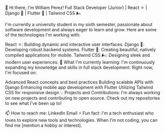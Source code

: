 👋 Hi there, I'm William Perez!
Full Stack Developer (Junior) | React ⚛️ | Django 🐍 | Flutter 🦋 | Tailwind CSS 🌬️

I'm currently a university student in my sixth semester, passionate about software development and always eager to learn and grow. Here are some of the technologies I'm working with:

React ⚛️: Building dynamic and interactive user interfaces.
Django 🐍: Developing robust backend systems.
Flutter 🦋: Creating beautiful, natively compiled applications for mobile.
Tailwind CSS 🌬️: Designing sleek and modern user experiences.
🌱 What I'm currently learning:
I'm continuously expanding my knowledge and skills in full stack development. Right now, I'm focused on:

Advanced React concepts and best practices
Building scalable APIs with Django
Enhancing mobile app development with Flutter
Utilizing Tailwind CSS for responsive design
💡 Projects and Contributions:
I'm always working on new projects and contributing to open source. Check out my repositories to see what I've been up to!

📫 How to reach me:
LinkedIn
Email
⚡ Fun fact:
I'm a tech enthusiast who loves to explore new tools and technologies. When I'm not coding, you can find me [mention a hobby or interest].
